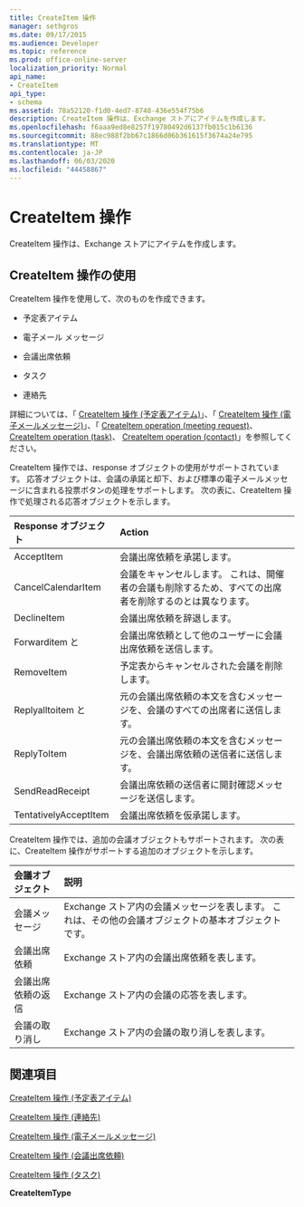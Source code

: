 ```yaml
---
title: CreateItem 操作
manager: sethgros
ms.date: 09/17/2015
ms.audience: Developer
ms.topic: reference
ms.prod: office-online-server
localization_priority: Normal
api_name:
- CreateItem
api_type:
- schema
ms.assetid: 78a52120-f1d0-4ed7-8748-436e554f75b6
description: CreateItem 操作は、Exchange ストアにアイテムを作成します。
ms.openlocfilehash: f6aaa9ed8e8257f19780492d6137fb015c1b6136
ms.sourcegitcommit: 88ec988f2bb67c1866d06b361615f3674a24e795
ms.translationtype: MT
ms.contentlocale: ja-JP
ms.lasthandoff: 06/03/2020
ms.locfileid: "44458867"
---
```

# <a name="createitem-operation"></a>CreateItem 操作

CreateItem 操作は、Exchange ストアにアイテムを作成します。
  
## <a name="using-the-createitem-operation"></a>CreateItem 操作の使用

CreateItem 操作を使用して、次のものを作成できます。
  
- 予定表アイテム
    
- 電子メール メッセージ
    
- 会議出席依頼
    
- タスク
    
- 連絡先
    
詳細については、「 [CreateItem 操作 (予定表アイテム)](createitem-operation-calendar-item.md)」、「 [CreateItem 操作 (電子メールメッセージ)](createitem-operation-email-message.md)」、「 [CreateItem operation (meeting request)](createitem-operation-meeting-request.md)、 [CreateItem operation (task)](createitem-operation-task.md)、 [CreateItem operation (contact)](createitem-operation-contact.md)」を参照してください。
  
CreateItem 操作では、response オブジェクトの使用がサポートされています。 応答オブジェクトは、会議の承諾と却下、および標準の電子メールメッセージに含まれる投票ボタンの処理をサポートします。 次の表に、CreateItem 操作で処理される応答オブジェクトを示します。
  
|**Response オブジェクト**|**Action**|
|:-----|:-----|
|AcceptItem  <br/> |会議出席依頼を承諾します。  <br/> |
|CancelCalendarItem  <br/> |会議をキャンセルします。 これは、開催者の会議も削除するため、すべての出席者を削除するのとは異なります。  <br/> |
|DeclineItem  <br/> |会議出席依頼を辞退します。  <br/> |
|Forwarditem と  <br/> |会議出席依頼として他のユーザーに会議出席依頼を送信します。  <br/> |
|RemoveItem  <br/> |予定表からキャンセルされた会議を削除します。  <br/> |
|Replyalltoitem と  <br/> |元の会議出席依頼の本文を含むメッセージを、会議のすべての出席者に送信します。  <br/> |
|ReplyToItem  <br/> |元の会議出席依頼の本文を含むメッセージを、会議出席依頼の送信者に送信します。  <br/> |
|SendReadReceipt  <br/> |会議出席依頼の送信者に開封確認メッセージを送信します。  <br/> |
|TentativelyAcceptItem  <br/> |会議出席依頼を仮承諾します。  <br/> |
   
CreateItem 操作では、追加の会議オブジェクトもサポートされます。 次の表に、CreateItem 操作がサポートする追加のオブジェクトを示します。
  
|**会議オブジェクト**|**説明**|
|:-----|:-----|
|会議メッセージ  <br/> |Exchange ストア内の会議メッセージを表します。 これは、その他の会議オブジェクトの基本オブジェクトです。  <br/> |
|会議出席依頼  <br/> |Exchange ストア内の会議出席依頼を表します。  <br/> |
|会議出席依頼の返信  <br/> |Exchange ストア内の会議の応答を表します。  <br/> |
|会議の取り消し  <br/> |Exchange ストア内の会議の取り消しを表します。  <br/> |
   
## <a name="see-also"></a>関連項目



[CreateItem 操作 (予定表アイテム)](createitem-operation-calendar-item.md)
  
[CreateItem 操作 (連絡先)](createitem-operation-contact.md)
  
[CreateItem 操作 (電子メールメッセージ)](createitem-operation-email-message.md)
  
[CreateItem 操作 (会議出席依頼)](createitem-operation-meeting-request.md)
  
[CreateItem 操作 (タスク)](createitem-operation-task.md)
  
 **CreateItemType**

